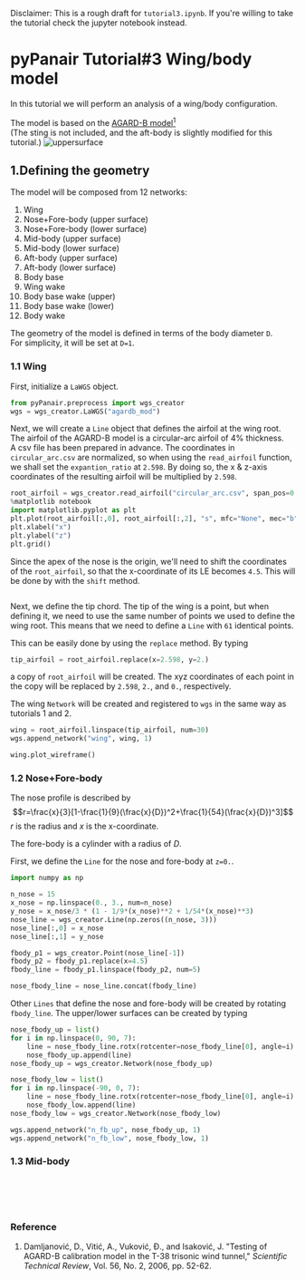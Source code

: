 Disclaimer: This is a rough draft for `tutorial3.ipynb`.
If you're willing to take the tutorial check the jupyter notebook instead.

# pyPanair Tutorial#3 Wing/body model
In this tutorial we will perform an analysis of a wing/body configuration.  

The model is based on the [AGARD-B model<sup>1</sup>](http://www.uwal.org/download/documents/agardcalmodelspecs.pdf)  
(The sting is not included, and the aft-body is slightly modified for this tutorial.)
![uppersurface]()

## 1.Defining the geometry

The model will be composed from 12 networks:    

1. Wing  
2. Nose+Fore-body (upper surface)  
3. Nose+Fore-body (lower surface)  
4. Mid-body (upper surface)  
5. Mid-body (lower surface)  
6. Aft-body (upper surface)  
7. Aft-body (lower surface)  
8. Body base
9. Wing wake
10. Body base wake (upper)
11. Body base wake (lower)
12. Body wake

The geometry of the model is defined in terms of the body diameter `D`.  
For simplicity, it will be set at `D=1`.

### 1.1 Wing

First, initialize a `LaWGS` object.

```python
from pyPanair.preprocess import wgs_creator
wgs = wgs_creator.LaWGS("agardb_mod")
```

Next, we will create a `Line` object that defines the airfoil at the wing root.  
The airfoil of the AGARD-B model is a circular-arc airfoil of 4% thickness.  
A csv file has been prepared in advance. 
The coordinates in `circular_arc.csv` are normalized, so when using the `read_airfoil` function, we shall set the `expantion_ratio` at `2.598`.
By doing so, the x & z-axis coordinates of the resulting airfoil will be multiplied by `2.598`.

```python
root_airfoil = wgs_creator.read_airfoil("circular_arc.csv", span_pos=0.5, expansion_ratio=2.598)
%matplotlib notebook
import matplotlib.pyplot as plt
plt.plot(root_airfoil[:,0], root_airfoil[:,2], "s", mfc="None", mec="b")
plt.xlabel("x")
plt.ylabel("z")
plt.grid()
```

Since the apex of the nose is the origin, we'll need to shift the coordinates of the `root_airfoil`, so that the x-coordinate of its LE becomes `4.5`.
This will be done by with the `shift` method.

```python
```

Next, we define the tip chord. 
The tip of the wing is a point, but when defining it, we need to use the same number of points we used to define the wing root.
This means that we need to define a `Line` with `61` identical points.  

This can be easily done by using the `replace` method. By typing

```python
tip_airfoil = root_airfoil.replace(x=2.598, y=2.)
```

a copy of `root_airfoil` will be created. 
The xyz coordinates of each point in the copy will be replaced by `2.598`, `2.`, and `0.`, respectively.

The wing `Network` will be created and registered to `wgs` in the same way as tutorials 1 and 2.  

```python
wing = root_airfoil.linspace(tip_airfoil, num=30)
wgs.append_network("wing", wing, 1)

wing.plot_wireframe()
```

### 1.2 Nose+Fore-body

The nose profile is described by
$$r=\frac{x}{3}[1-\frac{1}{9}(\frac{x}{D})^2+\frac{1}{54}(\frac{x}{D})^3]$$
$r$ is the radius and $x$ is the x-coordinate.

The fore-body is a cylinder with a radius of $D$.

First, we define the `Line` for the nose and fore-body at `z=0.`.

```python
import numpy as np

n_nose = 15
x_nose = np.linspace(0., 3., num=n_nose)
y_nose = x_nose/3 * (1 - 1/9*(x_nose)**2 + 1/54*(x_nose)**3)
nose_line = wgs_creator.Line(np.zeros((n_nose, 3)))
nose_line[:,0] = x_nose
nose_line[:,1] = y_nose

fbody_p1 = wgs_creator.Point(nose_line[-1])
fbody_p2 = fbody_p1.replace(x=4.5)
fbody_line = fbody_p1.linspace(fbody_p2, num=5)

nose_fbody_line = nose_line.concat(fbody_line)
```
Other `Lines` that define the nose and fore-body will be created by rotating `fbody_line`.
The upper/lower surfaces can be created by typing

```python
nose_fbody_up = list()
for i in np.linspace(0, 90, 7):
    line = nose_fbody_line.rotx(rotcenter=nose_fbody_line[0], angle=i)
    nose_fbody_up.append(line)
nose_fbody_up = wgs_creator.Network(nose_fbody_up)

nose_fbody_low = list()
for i in np.linspace(-90, 0, 7):
    line = nose_fbody_line.rotx(rotcenter=nose_fbody_line[0], angle=i)
    nose_fbody_low.append(line)
nose_fbody_low = wgs_creator.Network(nose_fbody_low)

wgs.append_network("n_fb_up", nose_fbody_up, 1)
wgs.append_network("n_fb_low", nose_fbody_low, 1)
```

### 1.3 Mid-body

```python

```

```python

```

```python

```

```python

```

```python

```



### Reference
1. Damljanović, D., Vitić, A., Vuković, Đ., and Isaković, J. 
"Testing of AGARD-B calibration model in the T-38 trisonic wind tunnel," *Scientific Technical Review*, Vol. 56, No. 2, 2006, pp. 52-62.